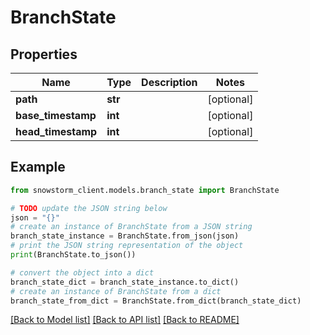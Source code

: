 # BranchState


## Properties

Name | Type | Description | Notes
------------ | ------------- | ------------- | -------------
**path** | **str** |  | [optional] 
**base_timestamp** | **int** |  | [optional] 
**head_timestamp** | **int** |  | [optional] 

## Example

```python
from snowstorm_client.models.branch_state import BranchState

# TODO update the JSON string below
json = "{}"
# create an instance of BranchState from a JSON string
branch_state_instance = BranchState.from_json(json)
# print the JSON string representation of the object
print(BranchState.to_json())

# convert the object into a dict
branch_state_dict = branch_state_instance.to_dict()
# create an instance of BranchState from a dict
branch_state_from_dict = BranchState.from_dict(branch_state_dict)
```
[[Back to Model list]](../README.md#documentation-for-models) [[Back to API list]](../README.md#documentation-for-api-endpoints) [[Back to README]](../README.md)


